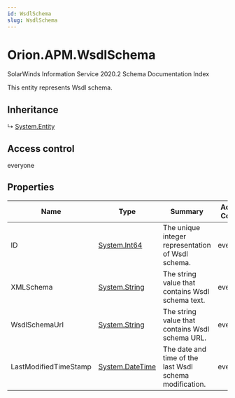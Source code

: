```yaml
---
id: WsdlSchema
slug: WsdlSchema
---
```


# Orion.APM.WsdlSchema

SolarWinds Information Service 2020.2 Schema Documentation Index

This entity represents Wsdl schema.

## Inheritance

↳ [System.Entity](./../System/Entity)

## Access control

everyone

## Properties

| Name | Type | Summary | Access Control |
| ------ | ------ | ------ | ------ |
| ID | [System.Int64](https://docs.microsoft.com/en-us/dotnet/api/system.int64) | The unique integer representation of Wsdl schema. | everyone |
| XMLSchema | [System.String](https://docs.microsoft.com/en-us/dotnet/api/system.string) | The string value that contains Wsdl schema text. | everyone |
| WsdlSchemaUrl | [System.String](https://docs.microsoft.com/en-us/dotnet/api/system.string) | The string value that contains Wsdl schema URL. | everyone |
| LastModifiedTimeStamp | [System.DateTime](https://docs.microsoft.com/en-us/dotnet/api/system.datetime) | The date and time of the last Wsdl schema modification. | everyone |

